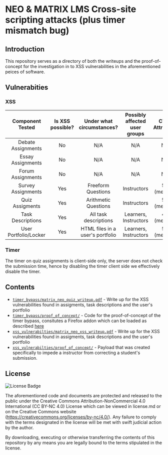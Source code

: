 # NEO & MATRIX LMS Cross-site scripting attacks (plus timer mismatch bug)

## Introduction 

This repository serves as a directory of both the writeups and the proof-of-concept for the investigation in to XSS vulnerabilities in the aforementioned peices of software.

## Vulnerabities
### XSS

|    Component Tested   | Is XSS possible? |     Under what circumstances?    | Possibly affected user groups | CVSS Attributed |
|:---------------------:|:----------------:|:--------------------------------:|:-----------------------------:|:---------------:|
| Debate Assignments    | No               | N/A                              | N/A                           | N/A             |
| Essay Assignments     | No               | N/A                              | N/A                           | N/A             |
| Forum Assignments     | No               | N/A                              | N/A                           | N/A             |
| Survey Assignments    | Yes              | Freeform Questions               | Instructors                   | 5.4 (medium)    |
| Quiz Assigments       | Yes              | Arithmetic Questions             | Instructors                   | 5.4 (medium)    |
| Task Descriptions     | Yes              | All task descriptions            | Learners, Instructors         | 4.8 (medium)    |
| User Portfolio/Locker | Yes              | HTML files in a user's portfolio | Learners, Instructors         | 5.4 (medium)    |

### Timer

The timer on quiz assignments is client-side only, the server does not check the submission time, hence by disabling the timer client side we effectively disable the timer.

## Contents

* [`timer_bypass/matrix_neo_quiz_writeup.pdf`](/timer_bypass/matrix_neo_quiz_writeup.pdf) - Write up for the XSS vulnerabilities found in assigments, task descriptions and the user's portfolio
* [`timer_bypass/proof_of_concept/`](/timer_bypass/proof_of_concept) - Code for the proof-of-concept of the timer bypass, consitutes a Firefox addon which can be loaded as described [here](https://blog.mozilla.org/addons/2015/12/23/loading-temporary-add-ons/)
* [`xss_vulnerabilties/matrix_neo_xss_writeup.pdf`](/xss_vulnerabilities/matrix_neo_xss_writeup.pdf) - Write up for the XSS vulnerabilities found in assigments, task descriptions and the user's portfolio
* [`xss_vulnerabilties/proof_of_concept/`](/xss_vulnerabilities/proof_of_concept) - Payload that was created specifically to impede a instructor from correcting a student's submission.




## License 

![License Badge](https://mirrors.creativecommons.org/presskit/buttons/80x15/svg/by-nc.svg)

The aforementioned code and documents are protected and released to the public under the Creative Commons Attribution-NonCommercial 4.0 International (CC BY-NC 4.0) License which can be viewed in license.md or on the Creative Commons website (https://creativecommons.org/licenses/by-nc/4.0/). Any failure to comply with the terms designated in the license will be met with swift judicial action by the author.

By downloading, executing or otherwise transferring the contents of this repository by any means you are legally bound to the terms stipulated in the license.
